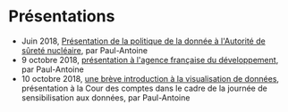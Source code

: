 # Présentations

* Juin 2018, [Présentation de la politique de la donnée à l'Autorité de sûreté nucléaire](https://etalab.github.io/etalab/slides/slides-asn.html#), par Paul-Antoine
* 9 octobre 2018, [présentation à l'agence française du développement](https://etalab.github.io/etalab/slides/slides-afd.html), par Paul-Antoine
* 10 octobre 2018, [une brève introduction à la visualisation de données](https://etalab.github.io/etalab/slides/slides_courdescomptes.html), présentation à la Cour des comptes dans le cadre de la journée de sensibilisation aux données, par Paul-Antoine
